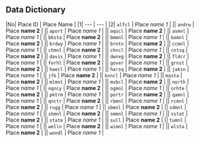 ## Data Dictionary

|No| Place ID | Place Name |
|1| --- | --- |
|2| `alfcl` | Place *name 1* |
|| `andrw` | Place **name 2** |
|| `aport` | Place *name 1* |
|| `aqucl` | Place **name 2** |
|| `asmnl` | Place *name 1* |
|| `bbsta` | Place **name 2** |
|| `bmmnl` | Place *name 1* |
|| `bomnl` | Place **name 2** |
|| `brdwy` | Place *name 1* |
|| `brntn` | Place **name 2** |
|| `ccmnl` | Place *name 1* |
|| `chmnl` | Place **name 2** |
|| `chncl` | Place *name 1* |
|| `cntsq` | Place **name 2** |
|| `davis` | Place *name 1* |
|| `dwnxg` | Place **name 2** |
|| `fldcr` | Place *name 1* |
|| `forhl` | Place **name 2** |
|| `gover` | Place *name 1* |
|| `grnst` | Place **name 2** |
|| `haecl` | Place *name 1* |
|| `harsq` | Place **name 2** |
|| `jaksn` | Place *name 1* |
|| `jfk` | Place **name 2** |
|| `knncl` | Place *name 1* |
|| `masta` | Place **name 2** |
|| `mlmnl` | Place *name 1* |
|| `mvbcl` | Place **name 2** |
|| `north` | Place *name 1* |
|| `nqncy` | Place **name 2** |
|| `ogmnl` | Place *name 1* |
|| `orhte` | Place **name 2** |
|| `pktrm` | Place *name 1* |
|| `portr` | Place **name 2** |
|| `qamnl` | Place *name 1* |
|| `qnctr` | Place **name 2** |
|| `rbmnl` | Place *name 1* |
|| `rcmnl` | Place **name 2** |
|| `rugg` | Place *name 1* |
|| `sbmnl` | Place **name 2** |
|| `sdmnl` | Place *name 1* |
|| `shmnl` | Place **name 2** |
|| `smmnl` | Place *name 1* |
|| `sstat` | Place **name 2** |
|| `state` | Place *name 1* |
|| `sull` | Place **name 2** |
|| `tumnl` | Place *name 1* |
|| `welln` | Place **name 2** |
|| `wimnl` | Place *name 1* |
|| `wlsta` | Place **name 2** |
|| `wondl` | Place *name 1* |
